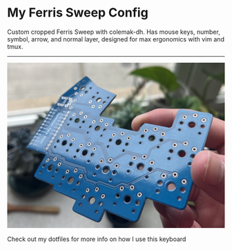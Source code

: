 # My Ferris Sweep Config

Custom cropped Ferris Sweep with colemak-dh. Has mouse keys, number, symbol,
arrow, and normal layer, designed for max ergonomics with vim and tmux.  

---
![](sweephalf.jpg?)

Check out my dotfiles for more info on how I use this keyboard [](https://github.com/SylvanFranklin/.config)
